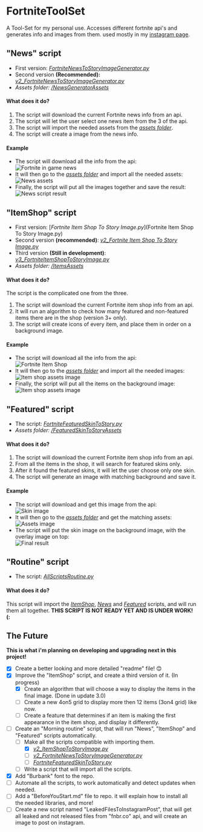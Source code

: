 # FortniteToolSet
A Tool-Set for my personal use.
Accesses different fortnite api's and generates info and images from them.
used mostly in my [instagram page](https://www.instagram.com/reala10n/).

## "News" script
- First version: [_FortniteNewsToStoryImageGenerator.py_](FortniteNewsToStoryImageGenerator.py)
- Second version **(Recommended):** [_v2_FortniteNewsToStoryImageGenerator.py_](v2_NewsToStoryImage.py)
- _Assets folder:_ [_/NewsGeneratorAssets_](/NewsGeneratorAssets)

#### What does it do?
1. The script will download the current Fortnite news info from an api.
2. The script will let the user select one news item from the 3 of the api. 
3. The script will import the needed assets from the [_assets folder_](/NewsGeneratorAssets).
4. The script will create a image from the news info.

#### Example
- The script will download all the info from the api:<br />
![Fortnite in game news](https://i.imgur.com/rA5KOOw.png)
- It will then go to the [_assets folder_](/NewsGeneratorAssets) and import all the needed assets:<br />
![News assets](https://i.imgur.com/MPprH8P.png)
- Finally, the script will put all the images together and save the result:<br />
![News script result](https://i.imgur.com/p3EZqw7.png) 

## "ItemShop" script
- First version: [_Fortnite Item Shop To Story Image.py_](Fortnite Item Shop To Story Image.py)
- Second version **(recommended)**: [_v2_Fortnite Item Shop To Story Image.py_](v2_ItemShopToStoryImage.py)
- Third version **(Still in development)**: [_v3_FortniteItemShopToStoryImage.py_](v3_ItemShopToStoryImage.py)
- _Assets folder:_ [_/ItemsAssets_](/ItemsAssets)

#### What does it do?
The script is the complicated one from the three.
1. The script will download the current Fortnite item shop info from an api.
2. It will run an algorithm to check how many featured and non-featured items there are in the shop (version 3+ only).
3. The script will create icons of every item, and place them in order on a background image.

#### Example
- The script will download all the info from the api:<br />
![Fortnite Item Shop](https://i.imgur.com/Yt0YR4R.png)
- It will then go to the [_assets folder_](/ItemsAssets) and import all the needed images:<br />
![Item shop assets image](https://i.imgur.com/f80DOoa.png)
- Finally, the script will put all the items on the background image:<br />
![Item shop assets image](https://i.imgur.com/nDCEHNE.png)

## "Featured" script
- The script: [_FortniteFeaturedSkinToStory.py_](FortniteFeaturedSkinToStory.py)
- _Assets folder:_ [_/FeaturedSkinToStoryAssets_](/FeaturedSkinToStoryAssets)

#### What does it do?
1. The script will download the current Fortnite item shop info from an api.
2. From all the items in the shop, it will search for featured skins only.
3. After it found the featured skins, it will let the user choose only one skin.
4. The script will generate an image with matching background and save it.

#### Example
- The script will download and get this image from the api:<br />
![Skin image](https://i.imgur.com/vwa2uqi.png)
- It will then go to the [_assets folder_](/FeaturedSkinToStoryAssets) and get the matching assets:<br />
![Assets image](https://i.imgur.com/bU0WgNa.png)
- The script will put the skin image on the background image, with the overlay image on top:<br />
![Final result](https://i.imgur.com/X9HN6RX.png)

## "Routine" script
- The script: [_AllScriptsRoutine.py_](AllScriptsRoutine.py)

#### What does it do?
This script will import the [_ItemShop_](#itemshop-script), [_News_](#news-script) and [_Featured_](#featured-script) scripts, and will run them all together.
**THIS SCRIPT IS NOT READY YET AND IS UNDER WORK! (:**

## The Future
**This is what i'm planning on developing and upgrading next in this project!**
- [x] Create a better looking and more detailed "readme" file! :blush:
- [x] Improve the "ItemShop" script, and create a third version of it. (In progress)
  - [x] Create an algorithm that will choose a way to display the items in the final image. (Done in update 3.0)
  - [ ] Create a new 4on5 grid to display more then 12 items (3on4 grid) like now.
  - [ ] Create a feature that determines if an item is making the first appearance in the item shop, and display it differently.
- [ ] Create an "Morning routine" script, that will run "News", "ItemShop" and "Featured" scripts automatically.
  - [ ] Make all the scripts compatible with importing them.
    - [x] [_v2_ItemShopToStoryImage.py_](v2_ItemShopToStoryImage.py)
    - [ ] [_v2_FortniteNewsToStoryImageGenerator.py_](v2_NewsToStoryImage.py)
    - [ ] [_FortniteFeaturedSkinToStory.py_](FortniteFeaturedSkinToStory.py)
  - [ ] Write a script that will import all the scripts.
- [x] Add "Burbank" font to the repo.
- [ ] Automate all the scripts, to work automatically and detect updates when needed.
- [ ] Add a "BeforeYouStart.md" file to repo. it will explain how to install all the needed libraries, and more!
- [ ] Create a new script named "LeakedFilesToInstagramPost", that will get all leaked and not released files from "fnbr.co" api, and will create an image to post on instagram.
